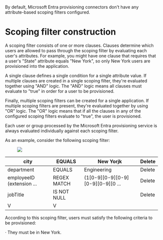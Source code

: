 By default, Microsoft Entra provisioning connectors don't have any attribute-based scoping filters configured.

Scoping filter construction
===

A scoping filter consists of one or more clauses. Clauses determine which users are allowed to pass through the scoping filter by evaluating each user's attributes. For example, you might have one clause that requires that a user's "State" attribute equals "New York", so only New York users are provisioned into the application.

A single clause defines a single condition for a single attribute value. If multiple clauses are created in a single scoping filter, they're evaluated together using "AND" logic. The "AND" logic means all clauses must evaluate to "true" in order for a user to be provisioned.

Finally, multiple scoping filters can be created for a single application. If multiple scoping filters are present, they're evaluated together by using "OR" logic. The "OR" logic means that if all the clauses in any of the configured scoping filters evaluate to "true", the user is provisioned.

Each user or group processed by the Microsoft Entra provisioning service is always evaluated individually against each scoping filter.

As an example, consider the following scoping filter:

<figure>

![](figures/0)

<!-- FigureContent="Source Object Query Define which users are in scope for provisioning. Only objects that meet the criteria below will be synchronized. X Add Scoping Filter Define which users are in scope for provisioning. Only objects that meet the criteria below will be synchroni ... X + Add scoping filter TARGET ATTRIBUTE OPERATOR VALUE SCOPING FILTER GROUP New York Engineering Delete If multiple scoping filters are present, they are evaluated using "OR" logic. Add New Scoping Clause \* Scoping Filter Title New York Engineering i If multiple scoping clauses are present, they are evaluated using "AND" logic." -->

</figure>


| city | EQUALS | New Yorjk | Delete |
| - | - | - | - |
| department | EQUALS | Engineering | Delete |
| employeeID (extension ... | REGEX MATCH | (1[0-9][0-9][0-9][0-9][0-9][0 ... | Delete |
| jobTitle | IS NOT NULL | | Delete |
| V | V | | |

According to this scoping filter, users must satisfy the following criteria to be provisioned:

· They must be in New York.
